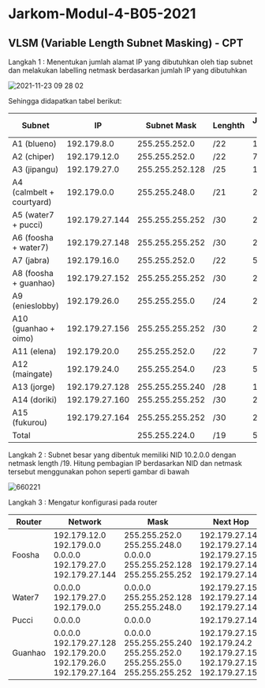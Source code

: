 # Jarkom-Modul-4-B05-2021

## VLSM (Variable Length Subnet Masking) - CPT

Langkah 1 : Menentukan jumlah alamat IP yang dibutuhkan oleh tiap subnet dan melakukan labelling netmask berdasarkan jumlah IP yang dibutuhkan

![2021-11-23 09 28 02](https://user-images.githubusercontent.com/71221969/143668982-39e96e7d-6e0a-4711-9400-09a30ba2f6b4.png)

Sehingga didapatkan tabel berikut:

| Subnet  | IP | Subnet Mask  | Lenghth | Jumlah IP |
| ------------- | ------------- | ------------- | ------------- | ------------- |
| A1 (blueno) | 192.179.8.0 | 255.255.252.0 | /22 | 1001 |
| A2 (chiper) | 192.179.12.0 | 255.255.252.0 | /22 | 701 |
| A3 (jipangu) | 192.179.27.0 | 255.255.252.128 | /25 | 101 |
| A4 (calmbelt + courtyard) | 192.179.0.0 | 255.255.248.0 | /21 | 2021 |
| A5 (water7 + pucci) | 192.179.27.144 | 255.255.255.252 | /30 | 2 |
| A6 (foosha + water7) | 192.179.27.148 | 255.255.255.252 | /30 | 2 |
| A7 (jabra) | 192.179.16.0 | 255.255.252.0 | /22 | 521 |
| A8 (foosha + guanhao) | 192.179.27.152 | 255.255.255.252 | /30 | 2 |
| A9 (enieslobby) | 192.179.26.0 | 255.255.255.0 | /24 | 251 |
| A10 (guanhao + oimo) | 192.179.27.156 | 255.255.255.252 | /30 | 2 |
| A11 (elena) | 192.179.20.0 | 255.255.252.0 | /22 | 721 |
| A12 (maingate) | 192.179.24.0 | 255.255.254.0 | /23 | 501 |
| A13 (jorge) | 192.179.27.128 | 255.255.255.240 | /28 | 13 |
| A14 (doriki) | 192.179.27.160 | 255.255.255.252 | /30 | 2 |
| A15 (fukurou) | 192.179.27.164 | 255.255.255.252 | /30 | 2 |
| Total |  | 	255.255.224.0 | /19 | 5845 |

Langkah 2 : Subnet besar yang dibentuk memiliki NID 10.2.0.0 dengan netmask length /19. Hitung pembagian IP berdasarkan NID dan netmask tersebut menggunakan pohon seperti gambar di bawah

![660221](https://user-images.githubusercontent.com/71221969/143668987-e09ba896-28ee-421a-a78c-2a995da6f2ab.jpg)

Langkah 3 : Mengatur konfigurasi pada router

| Router  | Network | Mask  | Next Hop |
| ------------- | ------------- | ------------- | ------------- |
| Foosha | 192.179.12.0<br>192.179.0.0<br>0.0.0.0<br>192.179.27.0<br>192.179.27.144 | 255.255.252.0<br>255.255.248.0<br>0.0.0.0<br>255.255.252.128<br>255.255.255.252 | 192.179.27.149<br>192.179.27.149<br>192.179.27.154<br>192.179.27.149<br>192.179.27.149 |
| Water7 | 0.0.0.0<br>192.179.27.0<br>192.179.0.0 | 0.0.0.0<br>255.255.252.128<br>255.255.248.0 | 192.179.27.150<br>192.179.27.146<br>192.179.27.146 |
| Pucci | 0.0.0.0 | 0.0.0.0 | 192.179.27.145 |
| Guanhao | 0.0.0.0<br>192.179.27.128<br>192.179.20.0<br>192.179.26.0<br>192.179.27.164 | 0.0.0.0<br>255.255.255.240<br>255.255.252.0<br>255.255.255.0<br>255.255.255.252 | 192.179.27.153<br>192.179.24.2<br>192.179.27.157<br>192.179.27.157<br>192.179.27.157 |
